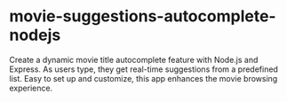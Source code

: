# movie-suggestions-autocomplete-nodejs
Create a dynamic movie title autocomplete feature with Node.js and Express. As users type, they get real-time suggestions from a predefined list. Easy to set up and customize, this app enhances the movie browsing experience.
